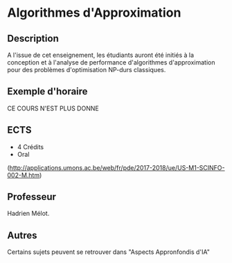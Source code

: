 # Algorithmes d'Approximation

## Description

A l'issue de cet enseignement, les étudiants auront été initiés à la conception et à l'analyse de performance d'algorithmes d'approximation pour des problèmes d'optimisation NP-durs classiques.


## Exemple d'horaire

CE COURS N'EST PLUS DONNE


## ECTS

* 4 Crédits
* Oral

(http://applications.umons.ac.be/web/fr/pde/2017-2018/ue/US-M1-SCINFO-002-M.htm)



## Professeur


Hadrien Mélot.


## Autres

Certains sujets peuvent se retrouver dans "Aspects Appronfondis d'IA"
